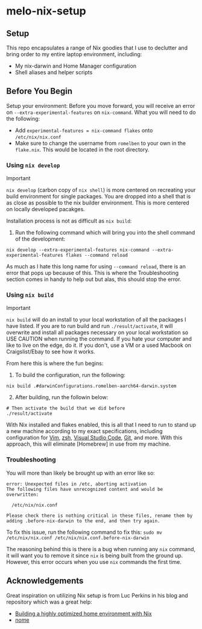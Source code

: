 # melo-nix-setup
## Setup
This repo encapsulates a range of Nix goodies that I use to declutter and bring order to my entire laptop environment, including:

- My nix-darwin and Home Manager configuration
- Shell aliases and helper scripts

## Before You Begin
Setup your environment:
Before you move forward, you will receive an error on `--extra-experimental-features` on `nix-command`. What you will need to do the following:
- Add `experimental-features = nix-command flakes` onto `/etc/nix/nix.conf`
- Make sure to change the username from `romelben` to your own in the `flake.nix`. This would be located in the root directory.

### Using `nix develop`
> [!IMPORTANT]
> `nix develop` (carbon copy of `nix shell`) is more centered on recreating your build environment for single packages. You are dropped into a shell that is as close as possible to the nix builder environment. This is more centered on locally developed pacakges.

Installation process is not as difficult as `nix build`:
1. Run the following command which will bring you into the shell command of the development:
```shell
nix develop --extra-experimental-features nix-command --extra-experimental-features flakes --command reload
```
As much as I hate this long name for using `--command reload`, there is an error that pops up because of this. This is where the Troubleshooting section comes in handy to help out but alas, this should stop the error.

### Using `nix build`
> [!IMPORTANT]
> `nix build` will do an install to your local workstation of all the packages I have listed. If you are to run build and run `./result/activate`, it will overwrite and install all packages necessary on your local workstation so USE CAUTION when running the command. If you hate your computer and like to live on the edge, do it. If you don't, use a VM or a used Macbook on Craigslist/Ebay to see how it works.

From here this is where the fun begins:
1. To build the configuration, run the following:
```shell
nix build .#darwinConfigurations.romelben-aarch64-darwin.system
```

2. After building, run the followin below:
```shell
# Then activate the build that we did before
./result/activate
```

With Nix installed and flakes enabled, this is all that I need to run to stand up a new machine according to my exact specifications, including configuration for [Vim](./nix-darwin/home-manager/neovim.nix), [zsh](./nix-darwin/home-manager/zsh.nix), [Visual Studio Code](./nix-darwin/home-manager/vscode.nix), [Git](./nix-darwin/home-manager/git.nix), and more.
With this approach, this will eliminate [Homebrew] in use from my machine.

### Troubleshooting
You will more than likely be brought up with an error like so:
```shell
error: Unexpected files in /etc, aborting activation
The following files have unrecognized content and would be overwritten:

  /etc/nix/nix.conf

Please check there is nothing critical in these files, rename them by adding .before-nix-darwin to the end, and then try again.
```

To fix this issue, run the following command to fix this: `sudo mv /etc/nix/nix.conf /etc/nix/nix.conf.before-nix-darwin`

The reasoning behind this is there is a bug when running any `nix` command, it will want you to remove it since `nix` is being built from the ground up. However, this error occurs when you use `nix` commands the first time.

## Acknowledgements
Great inspiration on utilizing Nix setup is from Luc Perkins in his blog and repository which was a great help:
- [Building a highly optimized home environment with Nix](https://determinate.systems/posts/nix-home-env/)
- [nome](https://github.com/the-nix-way/nome/tree/main)
